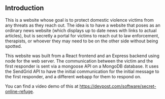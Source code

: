 ## Introduction
This is a website whose goal is to protect domestic violence victims from any threats as they reach out. The idea is to have a website that poses as an ordinary news website (which displays up to date news with links to actual articles), but is secretly a portal for victims to reach out to law enforcement, therapists, or whoever they may need to be on the other side without being spotted.

This website was built from a React frontend and an Express backend using node for the web server. The communication between the victim and the first responder is sent via a mongoose API on a MongoDB database. It uses the SendGrid API to have the initial communication for the initial message to the first responder, and a different webapp for them to respond on.

You can find a video demo of this at https://devpost.com/software/secret-online-refuge.
